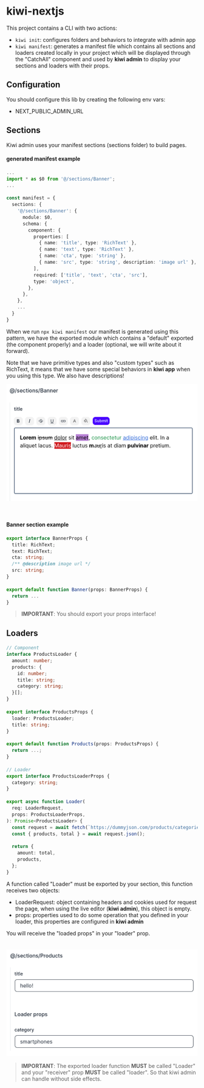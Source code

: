 # kiwi-nextjs

This project contains a CLI with two actions:

- `kiwi init`: configures folders and behaviors to integrate with admin app
- `kiwi manifest`: generates a manifest file which contains all sections and loaders created locally in your project which will be displayed through the "CatchAll" component and used by **kiwi admin** to display your sections and loaders with their props.

## Configuration

You should configure this lib by creating the following env vars:

- NEXT_PUBLIC_ADMIN_URL

## Sections

Kiwi admin uses your manifest sections (sections folder) to build pages.

#### generated manifest example

```ts
...
import * as $0 from '@/sections/Banner';
...

const manifest = {
  sections: {
    '@/sections/Banner': {
      module: $0,
      schema: {
        component: {
          properties: [
            { name: 'title', type: 'RichText' },
            { name: 'text', type: 'RichText' },
            { name: 'cta', type: 'string' },
            { name: 'src', type: 'string', description: 'image url' },
          ],
          required: ['title', 'text', 'cta', 'src'],
          type: 'object',
        },
      },
    },
    ...
  }
}
```

When we run `npx kiwi manifest` our manifest is generated using this pattern, we have the exported module which contains a "default" exported (the component properly) and a loader (optional, we will write about it forward).

Note that we have primitive types and also "custom types" such as RichText, it means that we have some special behaviors in **kiwi app** when you using this type. We also have descriptions!

![Alt text](docs/section_with_rich_text.png)

<br />

#### Banner section example

```ts
export interface BannerProps {
  title: RichText;
  text: RichText;
  cta: string;
  /** @description image url */
  src: string;
}

export default function Banner(props: BannerProps) {
  return ...
}
```

> **IMPORTANT**: You should export your props interface!

## Loaders

```ts
// Component
interface ProductsLoader {
  amount: number;
  products: {
    id: number;
    title: string;
    category: string;
  }[];
}

export interface ProductsProps {
  loader: ProductsLoader;
  title: string;
}

export default function Products(props: ProductsProps) {
  return ...;
}

// Loader
export interface ProductsLoaderProps {
  category: string;
}

export async function Loader(
  req: LoaderRequest,
  props: ProductsLoaderProps,
): Promise<ProductsLoader> {
  const request = await fetch(`https://dummyjson.com/products/categories/${props.category}`);
  const { products, total } = await request.json();

  return {
    amount: total,
    products,
  };
}
```

A function called "Loader" must be exported by your section, this function receives two objects:

- LoaderRequest: object containing headers and cookies used for request the page, when using the live editor (**kiwi admin**), this object is empty.
- props: properties used to do some operation that you defined in your loader, this properties are configured in **kiwi admin**

You will receive the "loaded props" in your "loader" prop.
<br />
<br />
<br />
![section with loader](docs/section_with_loader.png)

> **IMPORTANT**: The exported loader function **MUST** be called "Loader" and your "receiver" prop **MUST** be called "loader". So that kiwi admin can handle without side effects.
